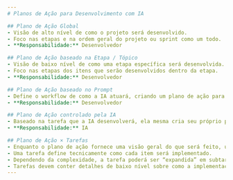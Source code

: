 ```yaml
---
# Planos de Ação para Desenvolvimento com IA

## Plano de Ação Global
- Visão de alto nível de como o projeto será desenvolvido.
- Foco nas etapas e na ordem geral do projeto ou sprint como um todo.
- **Responsabilidade:** Desenvolvedor

## Plano de Ação baseado na Etapa / Tópico
- Visão de baixo nível de como uma etapa específica será desenvolvida.
- Foco nas etapas dos itens que serão desenvolvidos dentro da etapa.
- **Responsabilidade:** Desenvolvedor

## Plano de Ação baseado no Prompt
- Define o workflow de como a IA atuará, criando um plano de ação para o desenvolvimento de uma tarefa.
- **Responsabilidade:** Desenvolvedor

## Plano de Ação controlado pela IA
- Baseado na tarefa que a IA desenvolverá, ela mesma cria seu próprio plano de ação para executar suas tarefas.
- **Responsabilidade:** IA

## Plano de Ação × Tarefas
- Enquanto o plano de ação fornece uma visão geral do que será feito, uma tarefa determina de forma granular o que de fato será implementado.
- Uma tarefa define tecnicamente como cada item será implementado.
- Dependendo da complexidade, a tarefa poderá ser “expandida” em subtarefas.
- Tarefas devem conter detalhes de baixo nível sobre como a implementação deverá ocorrer, podendo inclusive usar exemplos para isso.
---
```

